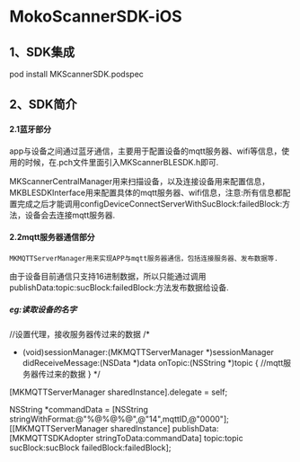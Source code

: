 # MokoScannerSDK-iOS
## 1、SDK集成
pod install MKScannerSDK.podspec
## 2、SDK简介

#### 2.1蓝牙部分
   app与设备之间通过蓝牙通信，主要用于配置设备的mqtt服务器、wifi等信息，使用的时候，在.pch文件里面引入MKScannerBLESDK.h即可.

   MKScannerCentralManager用来扫描设备，以及连接设备用来配置信息，MKBLESDKInterface用来配置具体的mqtt服务器、wifi信息，注意:所有信息都配置完成之后才能调用configDeviceConnectServerWithSucBlock:failedBlock:方法，设备会去连接mqtt服务器.

#### 2.2mqtt服务器通信部分
    MKMQTTServerManager用来实现APP与mqtt服务器通信，包括连接服务器、发布数据等.
由于设备目前通信只支持16进制数据，所以只能通过调用publishData:topic:sucBlock:failedBlock:方法发布数据给设备.

##### eg:读取设备的名字
//设置代理，接收服务器传过来的数据
/*
  - (void)sessionManager:(MKMQTTServerManager *)sessionManager didReceiveMessage:(NSData *)data onTopic:(NSString *)topic {
    //mqtt服务器传过来的数据
  }
*/


[MKMQTTServerManager sharedInstance].delegate = self;

NSString *commandData = [NSString stringWithFormat:@"%@%@%@",@"14",mqttID,@"0000"];
[[MKMQTTServerManager sharedInstance] publishData:[MKMQTTSDKAdopter stringToData:commandData]
                                            topic:topic
                                         sucBlock:sucBlock
                                      failedBlock:failedBlock];

